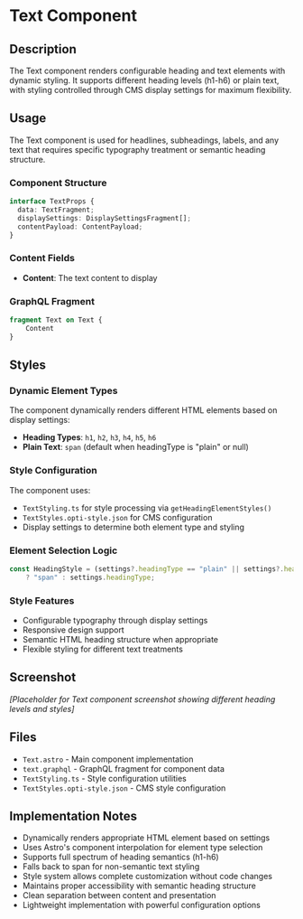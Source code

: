 # Text Component

## Description

The Text component renders configurable heading and text elements with dynamic styling. It supports different heading levels (h1-h6) or plain text, with styling controlled through CMS display settings for maximum flexibility.

## Usage

The Text component is used for headlines, subheadings, labels, and any text that requires specific typography treatment or semantic heading structure.

### Component Structure

```typescript
interface TextProps {
  data: TextFragment;
  displaySettings: DisplaySettingsFragment[];
  contentPayload: ContentPayload;
}
```

### Content Fields

- **Content**: The text content to display

### GraphQL Fragment

```graphql
fragment Text on Text {
    Content
}
```

## Styles

### Dynamic Element Types

The component dynamically renders different HTML elements based on display settings:
- **Heading Types**: `h1`, `h2`, `h3`, `h4`, `h5`, `h6`
- **Plain Text**: `span` (default when headingType is "plain" or null)

### Style Configuration

The component uses:
- `TextStyling.ts` for style processing via `getHeadingElementStyles()`
- `TextStyles.opti-style.json` for CMS configuration
- Display settings to determine both element type and styling

### Element Selection Logic
```typescript
const HeadingStyle = (settings?.headingType == "plain" || settings?.headingType == null) 
    ? "span" : settings.headingType;
```

### Style Features
- Configurable typography through display settings
- Responsive design support
- Semantic HTML heading structure when appropriate
- Flexible styling for different text treatments

## Screenshot

*[Placeholder for Text component screenshot showing different heading levels and styles]*

## Files

- `Text.astro` - Main component implementation
- `text.graphql` - GraphQL fragment for component data
- `TextStyling.ts` - Style configuration utilities
- `TextStyles.opti-style.json` - CMS style configuration

## Implementation Notes

- Dynamically renders appropriate HTML element based on settings
- Uses Astro's component interpolation for element type selection
- Supports full spectrum of heading semantics (h1-h6)
- Falls back to span for non-semantic text styling
- Style system allows complete customization without code changes
- Maintains proper accessibility with semantic heading structure
- Clean separation between content and presentation
- Lightweight implementation with powerful configuration options